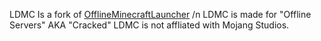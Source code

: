 LDMC Is a fork of [OfflineMinecraftLauncher](https://github.com/antunnitraj/OfflineMinecraftLauncher) /n
LDMC is made for "Offline Servers" AKA "Cracked"
LDMC is not affliated with Mojang Studios.
